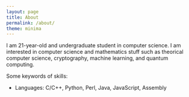 ```yaml
---
layout: page
title: About
permalink: /about/
theme: minima
---
```


I am 21-year-old and undergraduate student in computer science. I am interested in computer science and mathematics stuff such as theorical computer science, cryptography, machine learning, and quantum computing. 

Some keywords of skills:

- Languages: C/C++, Python, Perl, Java, JavaScript, Assembly
